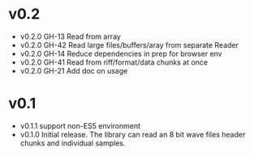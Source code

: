 # v0.2

- v0.2.0 GH-13 Read from array
- v0.2.0 GH-42 Read large files/buffers/aray from separate Reader
- v0.2.0 GH-14 Reduce dependencies in prep for browser env
- v0.2.0 GH-41 Read from riff/format/data chunks at once
- v0.2.0 GH-21 Add doc on usage

# v0.1

- v0.1.1 support non-ES5 environment
- v0.1.0 Initial release. The library can read an 8 bit wave files header chunks and individual samples.
